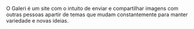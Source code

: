 O Galeri é um site com o intuito de enviar e compartilhar imagens com outras pessoas apartir de temas que mudam constantemente para manter variedade e novas ideias.
